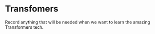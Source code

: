 # Transfomers
Record anything that will be needed when we want to learn the amazing Transformers tech.
